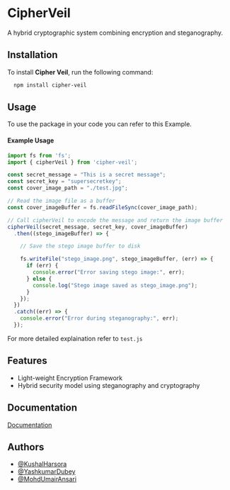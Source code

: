 # CipherVeil

A hybrid cryptographic system combining encryption and steganography.

## Installation

To install **Cipher Veil**, run the following command:

```bash
  npm install cipher-veil
```

## Usage

To use the package in your code you can refer to this Example.

#### Example Usage
```javascript
import fs from 'fs';
import { cipherVeil } from 'cipher-veil';

const secret_message = "This is a secret message";
const secret_key = "supersecretkey";
const cover_image_path = "./test.jpg";

// Read the image file as a buffer
const cover_imageBuffer = fs.readFileSync(cover_image_path);

// Call cipherVeil to encode the message and return the image buffer
cipherVeil(secret_message, secret_key, cover_imageBuffer)
  .then((stego_imageBuffer) => {

    // Save the stego image buffer to disk

    fs.writeFile("stego_image.png", stego_imageBuffer, (err) => {
      if (err) {
        console.error("Error saving stego image:", err);
      } else {
        console.log("Stego image saved as stego_image.png");
      }
    });
  })
  .catch((err) => {
    console.error("Error during steganography:", err);
  });
```

For more detailed explaination refer to ```test.js```
    
## Features

- Light-weight Encryption Framework
- Hybrid security model using steganography and cryptography

## Documentation

[Documentation](https://github.com/YashAPro1/Major.github.io)

## Authors

- [@KushalHarsora](https://github.com/KushalHarsora)
- [@YashkumarDubey](https://github.com/YashAPro1)
- [@MohdUmairAnsari](https://github.com/uumair327)